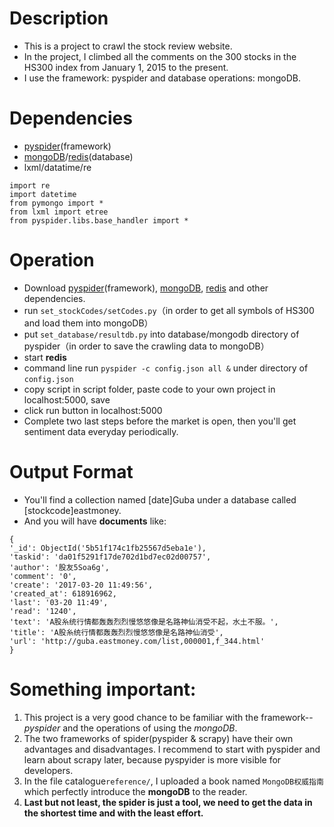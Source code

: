 # Description
* This is a project to crawl the stock review website. 
* In the project, I climbed all the comments on the 300 stocks in the HS300 index from January 1, 2015 to the present.
* I use the framework: pyspider and database operations: mongoDB.


# Dependencies
+ [pyspider](http://docs.pyspider.org/en/latest/)(framework)
+ [mongoDB](https://www.mongodb.com/)/[redis](https://redis.io/)(database)
+ lxml/datatime/re

```
import re
import datetime
from pymongo import *
from lxml import etree
from pyspider.libs.base_handler import *
```

# Operation

+ Download [pyspider](http://docs.pyspider.org/en/latest/)(framework), [mongoDB](https://www.mongodb.com/), [redis](https://redis.io/) and other dependencies.
+ run `set_stockCodes/setCodes.py`（in order to get all symbols of HS300 and load them into mongoDB）
+ put `set_database/resultdb.py` into database/mongodb directory of pyspider（in order to save the crawling data to mongoDB）
+ start **redis**
+ command line run `pyspider -c config.json all &` under directory of `config.json`
+ copy script in script folder, paste code to your own project in localhost:5000, save
+ click run button in localhost:5000
+ Complete two last steps before the market is open, then you'll get sentiment data everyday periodically.






# Output Format
* You'll find a collection named [date]Guba under a database called [stockcode]eastmoney.
* And you will have **documents** like:
```
{
'_id': ObjectId('5b51f174c1fb25567d5eba1e'), 
'taskid': 'da01f5291f17de702d1bd7ec02d00757', 
'author': '股友5Soa6g', 
'comment': '0', 
'create': '2017-03-20 11:49:56', 
'created_at': 618916962, 
'last': '03-20 11:49', 
'read': '1240', 
'text': 'A股糸统行情都轰轰烈烈慢悠悠像是名路神仙消受不起，水土不服。', 
'title': 'A股糸统行情都轰轰烈烈慢悠悠像是名路神仙消受', 
'url': 'http://guba.eastmoney.com/list,000001,f_344.html'
}
```

# Something important:
1. This project is a very good chance to be familiar with the framework--*pyspider* and the operations of using the *mongoDB*.
2. The two frameworks of spider(pyspider & scrapy) have their own advantages and disadvantages. I recommend to start with pyspider and learn about scrapy later, because pyspyider is more visible for developers.
3. In the file catalogue`reference/`, I uploaded a book named `MongoDB权威指南` which perfectly introduce the **mongoDB** to the reader.
4. **Last but not least, the spider is just a tool, we need to get the data in the shortest time and with the least effort.**
